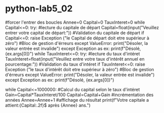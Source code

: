 # python-lab5_02
#forcer l'entrer des boucles
Annee=0
Capital=0
TauxInteret=0
while Capital<=0:
    try:
        #lecture du capitale de départ
        Capital=float(input("Veuillez entrer votre capital de départ:"))
        #Validation du capitale de départ
        if Capital<=0:
            raise Exception ("le Capital de départ doit etre supérieur à zéro")
        #Bloc de gestion d'érreurs
    except ValueError:
        print("Désoler, la valeur entrée est invalide")
    except Exception as ex:
        print(f"Désolé, {ex.args[0]}")
while TauxInteret<=0:
    try:
        #lecture du taux d'intéret
        TauxInteret=float(input("Veuillez entre votre taux d'intérêt annuel en pourcentage:"))
        #Validation du taux d'intéret
        if TauxInteret<=0:
            raise Exception ("le taux d'intérêt doit etre supérieur à zéro")
    #Bloc de gestion d'érreurs
    except ValueError:
        print("Désoler, la valeur entrée est invalide")
    except Exception as ex:
        print(f"Désolé, {ex.args[0]}")

while Capital<=1000000:
    #Calcul du capital selon le taux d'intéret
    Gain=Capital*TauxInteret/100
    Capital=Capital+Gain
    #incrémentation des années
    Annee=Annee+1
#affichage du résultat
print(f"Votre capitale a attient:{Capital:.2f}$ après {Annee} ans.")
